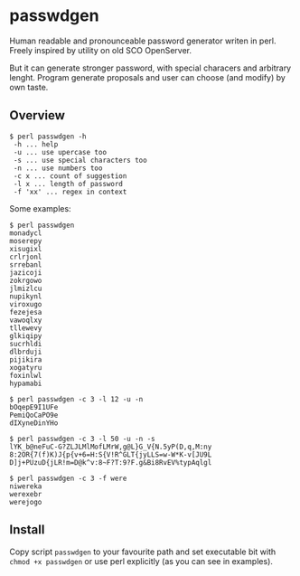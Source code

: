 # passwdgen
Human readable and pronounceable password generator writen in perl. Freely inspired by utility on old SCO OpenServer.

But it can generate stronger password, with special characers and arbitrary
lenght. Program generate proposals and user can choose (and modify) by own taste.

## Overview
```
$ perl passwdgen -h
 -h ... help
 -u ... use upercase too
 -s ... use special characters too
 -n ... use numbers too
 -c x ... count of suggestion
 -l x ... length of password
 -f 'xx' ... regex in context
```

Some examples:
```
$ perl passwdgen
monadycl
moserepy
xisugixl
crlrjonl
srrebanl
jazicoji
zokrgowo
jlmizlcu
nupikynl
viroxugo
fezejesa
vawoqlxy
tllewevy
glkiqipy
sucrhldi
dlbrduji
pijikira
xogatyru
foxinlwl
hypamabi

$ perl passwdgen -c 3 -l 12 -u -n
bOqepE9I1UFe
PemiQoCaPO9e
dIXyneDinYHo

$ perl passwdgen -c 3 -l 50 -u -n -s
lYK_b@neFuC-G?ZLJLMlMofLMrW,g@L}G_V{N.5yP(D,q,M:ny
8:2OR{7(f)K)J{p{v+6=H:S{V!R^GLT{jyLLS=w-W*K-v[JU9L
D]j+PUzuD{jLR!m=D@k^v:8~F?T:9?F.g&Bi8RvEV%typAqlgl

$ perl passwdgen -c 3 -f were
niwereka
werexebr
werejogo
```

## Install

Copy script `passwdgen` to your favourite path and set executable bit with `chmod +x passwdgen` or use perl explicitly (as you can see in examples).
